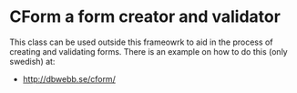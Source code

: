 CForm a form creator and validator
==================================

This class can be used outside this frameowrk to aid in the process of creating and validating
forms. There is an example on how to do this (only swedish) at:

* http://dbwebb.se/cform/

